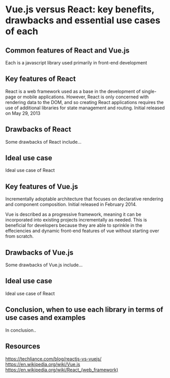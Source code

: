 # Vue.js versus React: key benefits, drawbacks and essential use cases of each

## Common features of React and Vue.js
Each is a javascript library used primarily in front-end development

## Key features of React
React is a web framework used as a base in the development of single-page or mobile applications. However, React is only concerned with rendering data to the DOM, and so creating React applications requires the use of additional libraries for state management and routing. 
Initial released on May 29, 2013

## Drawbacks of React
Some drawbacks of React include...

## Ideal use case
Ideal use case of React

## Key features of Vue.js
Incrementally adoptable architecture that focuses on declarative rendering and component composition. 
Initial released in February 2014.

Vue is described as a progressive framework, meaning it can be incorporated into existing projects incrementally as needed. This is beneficial for developers because they are able to sprinkle in the
effeciencies and dynamic front-end features of vue without starting over from scratch.

## Drawbacks of Vue.js
Some drawbacks of Vue.js include...

## Ideal use case
Ideal use case of React

## Conclusion, when to use each library in terms of use cases and examples
In conclusion..

## Resources
https://techliance.com/blog/reactjs-vs-vuejs/ 
https://en.wikipedia.org/wiki/Vue.js 
https://en.wikipedia.org/wiki/React_(web_framework) 
